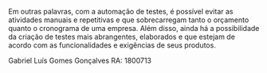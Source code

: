 Em outras palavras, com a automação de testes, é possível evitar as atividades manuais e repetitivas e que sobrecarregam tanto o orçamento quanto o cronograma de uma empresa. Além disso, ainda há a possibilidade da criação de testes mais abrangentes, elaborados e que estejam de acordo com as funcionalidades e exigências de seus produtos.


Gabriel Luís Gomes Gonçalves
RA: 1800713
